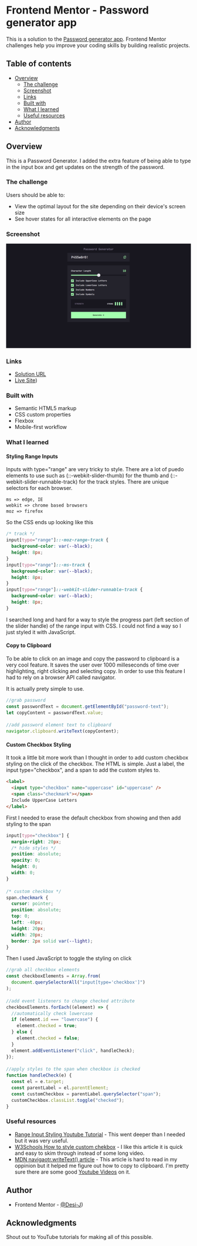 # Frontend Mentor - Password generator app

This is a solution to the [Password generator app](https://www.frontendmentor.io/challenges/password-generator-app-Mr8CLycqjh). Frontend Mentor challenges help you improve your coding skills by building realistic projects.

## Table of contents

- [Overview](#overview)
  - [The challenge](#the-challenge)
  - [Screenshot](#screenshot)
  - [Links](#links)
  - [Built with](#built-with)
  - [What I learned](#what-i-learned)
  - [Useful resources](#useful-resources)
- [Author](#author)
- [Acknowledgments](#acknowledgments)

## Overview

This is a Password Generator. I added the extra feature of being able to type in the input box and get updates on the strength of the password.

### The challenge

Users should be able to:

- View the optimal layout for the site depending on their device's screen size
- See hover states for all interactive elements on the page

### Screenshot

![](./images/pg-screenshot.png)

### Links

- [Solution URL](https://www.frontendmentor.io/solutions/password-generator-html-css-js-iT3vX3Qb2Q)
- [Live Site](https://password-generator-002.netlify.app/))

### Built with

- Semantic HTML5 markup
- CSS custom properties
- Flexbox
- Mobile-first workflow

### What I learned

#### Styling Range Inputs

Inputs with type="range" are very tricky to style. There are a lot of puedo elements to use such as (::-webkit-slider-thumb) for the thumb and (::-webkit-slider-runnable-track) for the track styles. There are unique selectors for each browser.

```
ms => edge, IE
webkit => chrome based browsers
moz => firefox
```

So the CSS ends up looking like this

```css
/* track */
input[type="range"]::-moz-range-track {
  background-color: var(--black);
  height: 8px;
}
input[type="range"]::-ms-track {
  background-color: var(--black);
  height: 8px;
}
input[type="range"]::-webkit-slider-runnable-track {
  background-color: var(--black);
  height: 8px;
}
```

I searched long and hard for a way to style the progress part (left section of the slider handle) of the range input with CSS. I could not find a way so I just styled it with JavaScript.

#### Copy to Clipboard

To be able to click on an image and copy the password to clipboard is a very cool feature. It saves the user over 1000 milleseconds of time over highlighting, right clicking and selecting copy. In order to use this feature I had to rely on a browser API called navigator.

It is actually prety simple to use.

```js
//grab password
const passwordText = document.getElementById("password-text");
let copyContent = passwordText.value;

//add password element text to clipboard
navigator.clipboard.writeText(copyContent);
```

#### Custom Checkbox Styling

It took a little bit more work than I thought in order to add custom checkbox styling on the click of the checkbox.
The HTML is simple. Just a label, the input type="checkbox", and a span to add the custom styles to.

```html
<label>
  <input type="checkbox" name="uppercase" id="uppercase" />
  <span class="checkmark"></span>
  Include UpperCase Letters
</label>
```

First I needed to erase the default checkbox from showing and then add styling to the span

```css
input[type="checkbox"] {
  margin-right: 20px;
  /* hide styles */
  position: absolute;
  opacity: 0;
  height: 0;
  width: 0;
}

/* custom checkbox */
span.checkmark {
  cursor: pointer;
  position: absolute;
  top: 0;
  left: -40px;
  height: 20px;
  width: 20px;
  border: 2px solid var(--light);
}
```

Then I used JavaScript to toggle the styling on click

```js
//grab all checkbox elements
const checkboxElements = Array.from(
  document.querySelectorAll("input[type='checkbox']")
);

//add event listeners to change checked attribute
checkboxElements.forEach((element) => {
  //automatically check lowercase
  if (element.id === "lowercase") {
    element.checked = true;
  } else {
    element.checked = false;
  }
  element.addEventListener("click", handleCheck);
});

//apply styles to the span when checkbox is checked
function handleCheck(e) {
  const el = e.target;
  const parentLabel = el.parentElement;
  const customCheckbox = parentLabel.querySelector("span");
  customCheckbox.classList.toggle("checked");
}
```

### Useful resources

- [Range Input Styling Youtube Tutorial](https://www.youtube.com/watch?v=Ow0QjqmaRtQ) - This went deeper than I needed but it was very useful.
- [W3Schools How to style custom chekbox](https://www.w3schools.com/howto/howto_css_custom_checkbox.asp) - I like this article it is quick and easy to skim through instead of some long video.
- [MDN navigaotr.writeText() article](https://developer.mozilla.org/en-US/docs/Web/API/Clipboard/writeText) - This article is hard to read in my oppinion but it helped me figure out how to copy to clipboard. I'm pretty sure there are some good [Youtube Videos](https://www.youtube.com/results?search_query=javascript+copy+to+clipboard) on it.

## Author

- Frontend Mentor - [@Desi-J](https://www.frontendmentor.io/profile/Desi-J))

## Acknowledgments

Shout out to YouTube tutorials for making all of this possible.
